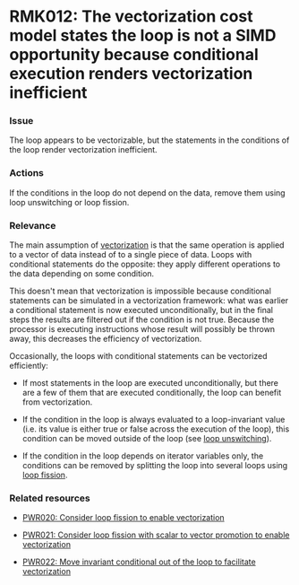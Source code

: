 # RMK012: The vectorization cost model states the loop is not a SIMD opportunity because conditional execution renders vectorization inefficient

### Issue

The loop appears to be vectorizable, but the statements in the conditions of the
loop render vectorization inefficient.

### Actions

If the conditions in the loop do not depend on the data, remove them using loop
unswitching or loop fission.

### Relevance

The main assumption of [vectorization](/Glossary/Vectorization.md) is that the
same operation is applied to a vector of data instead of to a single piece of
data. Loops with conditional statements do the opposite: they apply different
operations to the data depending on some condition.

This doesn't mean that vectorization is impossible because conditional
statements can be simulated in a vectorization framework: what was earlier a
conditional statement is now executed unconditionally, but in the final steps
the results are filtered out if the condition is not true. Because the processor
is executing instructions whose result will possibly be thrown away, this
decreases the efficiency of vectorization.

Occasionally, the loops with conditional statements can be vectorized
efficiently:

* If most statements in the loop are executed unconditionally, but there are a
few of them that are executed conditionally, the loop can benefit from
vectorization.

* If the condition in the loop is always evaluated to a  loop-invariant value
(i.e. its value is either true or false across the execution of the loop), this
condition can be moved outside of the loop (see
[loop unswitching](/Glossary/Loop-unswitching.md)).

* If the condition in the loop depends on iterator variables only, the conditions
can be removed by splitting the loop into several loops using
[loop fission](/Glossary/Loop-fission.md).

### Related resources

* [PWR020: Consider loop fission to enable vectorization](/Checks/PWR020/README.md)

* [PWR021: Consider loop fission with scalar to vector promotion to enable vectorization](/Checks/PWR021/README.md)

* [PWR022: Move invariant conditional out of the loop to facilitate vectorization](/Checks/PWR022/README.md)
